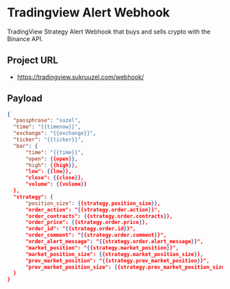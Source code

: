 # Tradingview Alert Webhook

TradingView Strategy Alert Webhook that buys and sells crypto with the Binance API.

## Project URL

- https://tradingview.sukruuzel.com/webhook/

## Payload

```json
{
  "passphrase": "suzel",
  "time": "{{timenow}}",
  "exchange": "{{exchange}}",
  "ticker": "{{ticker}}",
  "bar": {
      "time": "{{time}}",
      "open": {{open}},
      "high": {{high}},
      "low": {{low}},
      "close": {{close}},
      "volume": {{volume}}
  },
  "strategy": {
      "position_size": {{strategy.position_size}},
      "order_action": "{{strategy.order.action}}",
      "order_contracts": {{strategy.order.contracts}},
      "order_price": {{strategy.order.price}},
      "order_id": "{{strategy.order.id}}",
      "order_comment": "{{strategy.order.comment}}",
      "order_alert_message": "{{strategy.order.alert_message}}",
      "market_position": "{{strategy.market_position}}",
      "market_position_size": {{strategy.market_position_size}},
      "prev_market_position": "{{strategy.prev_market_position}}",
      "prev_market_position_size": {{strategy.prev_market_position_size}}
  }
}
```
